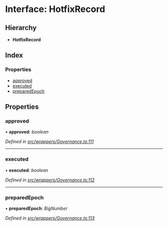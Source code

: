 # Interface: HotfixRecord

## Hierarchy

* **HotfixRecord**

## Index

### Properties

* [approved](_wrappers_governance_.hotfixrecord.md#approved)
* [executed](_wrappers_governance_.hotfixrecord.md#executed)
* [preparedEpoch](_wrappers_governance_.hotfixrecord.md#preparedepoch)

## Properties

###  approved

• **approved**: *boolean*

*Defined in [src/wrappers/Governance.ts:111](https://github.com/celo-org/celo-monorepo/blob/master/packages/contractkit/src/wrappers/Governance.ts#L111)*

___

###  executed

• **executed**: *boolean*

*Defined in [src/wrappers/Governance.ts:112](https://github.com/celo-org/celo-monorepo/blob/master/packages/contractkit/src/wrappers/Governance.ts#L112)*

___

###  preparedEpoch

• **preparedEpoch**: *BigNumber*

*Defined in [src/wrappers/Governance.ts:113](https://github.com/celo-org/celo-monorepo/blob/master/packages/contractkit/src/wrappers/Governance.ts#L113)*
